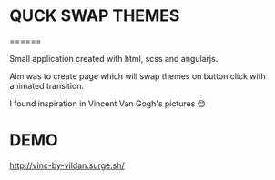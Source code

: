 # QUCK SWAP THEMES
======

Small application created with html, scss and angularjs.

Aim was to create page which will swap themes on button click with animated transition.

I found inspiration in Vincent Van Gogh's pictures 😊

# DEMO

http://vinc-by-vildan.surge.sh/
